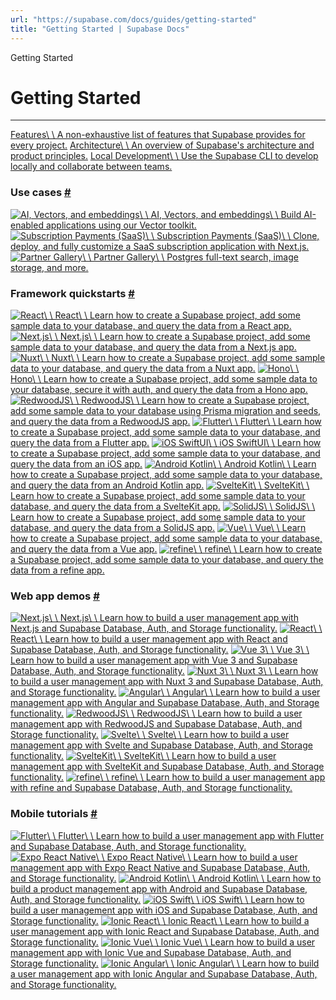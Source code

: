 ```yaml
---
url: "https://supabase.com/docs/guides/getting-started"
title: "Getting Started | Supabase Docs"
---
```


Getting Started

# Getting Started

* * *

[Features\\
\\
A non-exhaustive list of features that Supabase provides for every project.](https://supabase.com/docs/guides/getting-started/features) [Architecture\\
\\
An overview of Supabase's architecture and product principles.](https://supabase.com/docs/guides/getting-started/architecture) [Local Development\\
\\
Use the Supabase CLI to develop locally and collaborate between teams.](https://supabase.com/docs/guides/cli/getting-started)

### Use cases [\#](https://supabase.com/docs/guides/getting-started\#use-cases)

[![AI, Vectors, and embeddings](https://supabase.com/docs/img/icons/openai_logo-light.svg)\\
\\
AI, Vectors, and embeddings\\
\\
Build AI-enabled applications using our Vector toolkit.](https://supabase.com/docs/guides/ai#examples) [![Subscription Payments (SaaS)](https://supabase.com/docs/img/icons/nextjs-icon.svg)\\
\\
Subscription Payments (SaaS)\\
\\
Clone, deploy, and fully customize a SaaS subscription application with Next.js.](https://github.com/vercel/nextjs-subscription-payments#nextjs-subscription-payments-starter) [![Partner Gallery](https://supabase.com/docs/img/icons/nextjs-icon.svg)\\
\\
Partner Gallery\\
\\
Postgres full-text search, image storage, and more.](https://github.com/supabase-community/partner-gallery-example#supabase-partner-gallery-example)

### Framework quickstarts [\#](https://supabase.com/docs/guides/getting-started\#framework-quickstarts)

[![React](https://supabase.com/docs/img/icons/react-icon.svg)\\
\\
React\\
\\
Learn how to create a Supabase project, add some sample data to your database, and query the data from a React app.](https://supabase.com/docs/guides/getting-started/quickstarts/reactjs) [![Next.js](https://supabase.com/docs/img/icons/nextjs-icon-light.svg)\\
\\
Next.js\\
\\
Learn how to create a Supabase project, add some sample data to your database, and query the data from a Next.js app.](https://supabase.com/docs/guides/getting-started/quickstarts/nextjs) [![Nuxt](https://supabase.com/docs/img/icons/nuxt-icon.svg)\\
\\
Nuxt\\
\\
Learn how to create a Supabase project, add some sample data to your database, and query the data from a Nuxt app.](https://supabase.com/docs/guides/getting-started/quickstarts/nuxtjs) [![Hono](https://supabase.com/docs/img/icons/hono-icon.svg)\\
\\
Hono\\
\\
Learn how to create a Supabase project, add some sample data to your database, secure it with auth, and query the data from a Hono app.](https://supabase.com/docs/guides/getting-started/quickstarts/hono) [![RedwoodJS](https://supabase.com/docs/img/icons/redwood-icon.svg)\\
\\
RedwoodJS\\
\\
Learn how to create a Supabase project, add some sample data to your database using Prisma migration and seeds, and query the data from a RedwoodJS app.](https://supabase.com/docs/guides/getting-started/quickstarts/redwoodjs) [![Flutter](https://supabase.com/docs/img/icons/flutter-icon.svg)\\
\\
Flutter\\
\\
Learn how to create a Supabase project, add some sample data to your database, and query the data from a Flutter app.](https://supabase.com/docs/guides/getting-started/quickstarts/flutter) [![iOS SwiftUI](https://supabase.com/docs/img/icons/swift-icon.svg)\\
\\
iOS SwiftUI\\
\\
Learn how to create a Supabase project, add some sample data to your database, and query the data from an iOS app.](https://supabase.com/docs/guides/getting-started/quickstarts/ios-swiftui) [![Android Kotlin](https://supabase.com/docs/img/icons/kotlin-icon.svg)\\
\\
Android Kotlin\\
\\
Learn how to create a Supabase project, add some sample data to your database, and query the data from an Android Kotlin app.](https://supabase.com/docs/guides/getting-started/quickstarts/kotlin) [![SvelteKit](https://supabase.com/docs/img/icons/svelte-icon.svg)\\
\\
SvelteKit\\
\\
Learn how to create a Supabase project, add some sample data to your database, and query the data from a SvelteKit app.](https://supabase.com/docs/guides/getting-started/quickstarts/sveltekit) [![SolidJS](https://supabase.com/docs/img/icons/solidjs-icon.svg)\\
\\
SolidJS\\
\\
Learn how to create a Supabase project, add some sample data to your database, and query the data from a SolidJS app.](https://supabase.com/docs/guides/getting-started/quickstarts/solidjs) [![Vue](https://supabase.com/docs/img/icons/vuejs-icon.svg)\\
\\
Vue\\
\\
Learn how to create a Supabase project, add some sample data to your database, and query the data from a Vue app.](https://supabase.com/docs/guides/getting-started/quickstarts/vue) [![refine](https://supabase.com/docs/img/icons/refine-icon.svg)\\
\\
refine\\
\\
Learn how to create a Supabase project, add some sample data to your database, and query the data from a refine app.](https://supabase.com/docs/guides/getting-started/quickstarts/refine)

### Web app demos [\#](https://supabase.com/docs/guides/getting-started\#web-app-demos)

[![Next.js](https://supabase.com/docs/img/icons/nextjs-icon-light.svg)\\
\\
Next.js\\
\\
Learn how to build a user management app with Next.js and Supabase Database, Auth, and Storage functionality.](https://supabase.com/docs/guides/getting-started/tutorials/with-nextjs) [![React](https://supabase.com/docs/img/icons/react-icon.svg)\\
\\
React\\
\\
Learn how to build a user management app with React and Supabase Database, Auth, and Storage functionality.](https://supabase.com/docs/guides/getting-started/tutorials/with-react) [![Vue 3](https://supabase.com/docs/img/icons/vuejs-icon.svg)\\
\\
Vue 3\\
\\
Learn how to build a user management app with Vue 3 and Supabase Database, Auth, and Storage functionality.](https://supabase.com/docs/guides/getting-started/tutorials/with-vue-3) [![Nuxt 3](https://supabase.com/docs/img/icons/nuxt-icon.svg)\\
\\
Nuxt 3\\
\\
Learn how to build a user management app with Nuxt 3 and Supabase Database, Auth, and Storage functionality.](https://supabase.com/docs/guides/getting-started/tutorials/with-nuxt-3) [![Angular](https://supabase.com/docs/img/icons/angular-icon.svg)\\
\\
Angular\\
\\
Learn how to build a user management app with Angular and Supabase Database, Auth, and Storage functionality.](https://supabase.com/docs/guides/getting-started/tutorials/with-angular) [![RedwoodJS](https://supabase.com/docs/img/icons/redwood-icon.svg)\\
\\
RedwoodJS\\
\\
Learn how to build a user management app with RedwoodJS and Supabase Database, Auth, and Storage functionality.](https://supabase.com/docs/guides/getting-started/tutorials/with-redwoodjs) [![Svelte](https://supabase.com/docs/img/icons/svelte-icon.svg)\\
\\
Svelte\\
\\
Learn how to build a user management app with Svelte and Supabase Database, Auth, and Storage functionality.](https://supabase.com/docs/guides/getting-started/tutorials/with-svelte) [![SvelteKit](https://supabase.com/docs/img/icons/svelte-icon.svg)\\
\\
SvelteKit\\
\\
Learn how to build a user management app with SvelteKit and Supabase Database, Auth, and Storage functionality.](https://supabase.com/docs/guides/getting-started/tutorials/with-sveltekit) [![refine](https://supabase.com/docs/img/icons/refine-icon.svg)\\
\\
refine\\
\\
Learn how to build a user management app with refine and Supabase Database, Auth, and Storage functionality.](https://supabase.com/docs/guides/getting-started/tutorials/with-refine)

### Mobile tutorials [\#](https://supabase.com/docs/guides/getting-started\#mobile-tutorials)

[![Flutter](https://supabase.com/docs/img/icons/flutter-icon.svg)\\
\\
Flutter\\
\\
Learn how to build a user management app with Flutter and Supabase Database, Auth, and Storage functionality.](https://supabase.com/docs/guides/getting-started/tutorials/with-flutter) [![Expo React Native](https://supabase.com/docs/img/icons/expo-icon-light.svg)\\
\\
Expo React Native\\
\\
Learn how to build a user management app with Expo React Native and Supabase Database, Auth, and Storage functionality.](https://supabase.com/docs/guides/getting-started/tutorials/with-expo-react-native) [![Android Kotlin](https://supabase.com/docs/img/icons/kotlin-icon.svg)\\
\\
Android Kotlin\\
\\
Learn how to build a product management app with Android and Supabase Database, Auth, and Storage functionality.](https://supabase.com/docs/guides/getting-started/tutorials/with-kotlin) [![iOS Swift](https://supabase.com/docs/img/icons/swift-icon.svg)\\
\\
iOS Swift\\
\\
Learn how to build a user management app with iOS and Supabase Database, Auth, and Storage functionality.](https://supabase.com/docs/guides/getting-started/tutorials/with-swift) [![Ionic React](https://supabase.com/docs/img/icons/ionic-icon.svg)\\
\\
Ionic React\\
\\
Learn how to build a user management app with Ionic React and Supabase Database, Auth, and Storage functionality.](https://supabase.com/docs/guides/getting-started/tutorials/with-ionic-react) [![Ionic Vue](https://supabase.com/docs/img/icons/ionic-icon.svg)\\
\\
Ionic Vue\\
\\
Learn how to build a user management app with Ionic Vue and Supabase Database, Auth, and Storage functionality.](https://supabase.com/docs/guides/getting-started/tutorials/with-ionic-vue) [![Ionic Angular](https://supabase.com/docs/img/icons/ionic-icon.svg)\\
\\
Ionic Angular\\
\\
Learn how to build a user management app with Ionic Angular and Supabase Database, Auth, and Storage functionality.](https://supabase.com/docs/guides/getting-started/tutorials/with-ionic-angular)